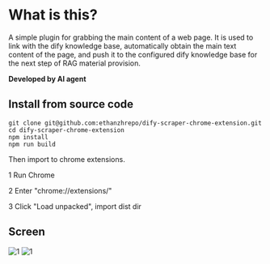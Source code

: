 # What is this? 

A simple plugin for grabbing the main content of a web page. It is used to link with the dify knowledge base, automatically obtain the main text content of the page, and push it to the configured dify knowledge base for the next step of RAG material provision.

**Developed by AI agent**

## Install from source code

```shell
git clone git@github.com:ethanzhrepo/dify-scraper-chrome-extension.git
cd dify-scraper-chrome-extension
npm install
npm run build
```

Then import to chrome extensions. 

1 Run Chrome

2 Enter "chrome://extensions/" 

3 Click "Load unpacked", import dist dir

## Screen

<img alt="1" src="https://github.com/ethanzhrepo/wrb-dify-scraper/blob/main/screen/2.png?raw=true"/>

<img alt="1" src="https://github.com/ethanzhrepo/wrb-dify-scraper/blob/main/screen/1.png?raw=true"/>


